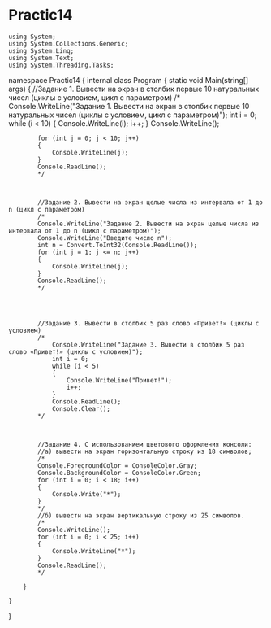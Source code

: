 # Practic14

    using System;
    using System.Collections.Generic;
    using System.Linq;
    using System.Text;
    using System.Threading.Tasks;

namespace Practic14
{
    internal class Program
    {
        static void Main(string[] args)
        {
            //Задание 1. Вывести на экран в столбик первые 10 натуральных чисел (циклы с условием, цикл с параметром)
            /*
            Console.WriteLine("Задание 1. Вывести на экран в столбик первые 10 натуральных чисел (циклы с условием, цикл с параметром)");
            int i = 0;
            while (i < 10)
            {
                Console.WriteLine(i);
                i++;
            }
            Console.WriteLine();



            for (int j = 0; j < 10; j++)
            {
                Console.WriteLine(j);
            }
            Console.ReadLine();
            */
            


            //Задание 2. Вывести на экран целые числа из интервала от 1 до n (цикл с параметром)
            /*
            Console.WriteLine("Задание 2. Вывести на экран целые числа из интервала от 1 до n (цикл с параметром)");
            Console.WriteLine("Введите число n");
            int n = Convert.ToInt32(Console.ReadLine());
            for (int j = 1; j <= n; j++)
            {
                Console.WriteLine(j);
            }
            Console.ReadLine();
            */




            //Задание 3. Вывести в столбик 5 раз слово «Привет!» (циклы с условием)
            /*
                Console.WriteLine("Задание 3. Вывести в столбик 5 раз слово «Привет!» (циклы с условием)");
                int i = 0;
                while (i < 5)
                {
                    Console.WriteLine("Привет!");
                    i++;
                }
                Console.ReadLine();
                Console.Clear();
            */



            //Задание 4. С использованием цветового оформления консоли:
            //а) вывести на экран горизонтальную строку из 18 символов;
            /*
            Console.ForegroundColor = ConsoleColor.Gray;
            Console.BackgroundColor = ConsoleColor.Green;
            for (int i = 0; i < 18; i++)
            {
                Console.Write("*");
            }
            */
            //б) вывести на экран вертикальную строку из 25 символов.
            /*
            Console.WriteLine();
            for (int i = 0; i < 25; i++)
            {
                Console.WriteLine("*");
            }
            Console.ReadLine();
            */

        }

    }
    
}
